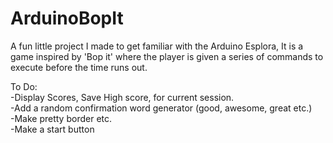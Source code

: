 # ArduinoBopIt
A fun little project I made to get familiar with the Arduino Esplora,
It is a game inspired by 'Bop it' where the player is given a series 
of commands to execute before the time runs out.

To Do:  
-Display Scores, Save High score, for current session.  
-Add a random confirmation word generator (good, awesome, great etc.)  
-Make pretty border etc.  
-Make a start button  
